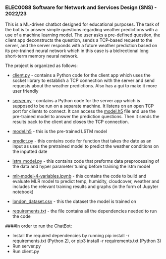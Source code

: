 ### ELEC0088 Software for Network and Services Design (SNS) - 2022/23
This is a ML-driven chatbot designed for educational purposes. The task of the bot is to answer simple questions regarding weather predictions with a use of a machine learning model. The user asks a pre-defined question, the client app deconstructs the question, sends a TCP-based request to the server, and the server responds with a future weather prediction based on its pre-trained neural network which in this case is a bidirectional long short-term memory neural network. 

The project is organized as follows:

- [client.py](client.py) - contains a Python code for the client app which uses the socket library to establish a TCP connection with the server and send requests about the weather predictions. Also has a gui to make it more user friendly

- [server.py](server.py) - contains a Python code for the server app which is supposed to be run on a separate machine. It listens on an open TCP port for clients to connect. It can access the [model.h5](model.h5) file and use the pre-trained model to answer the prediction questions. Then it sends the results back to the client and closes the TCP connection.

- [model.h5](model.h5) - this is the pre-trained LSTM model

- [predict.py](predict.py) - this contains code for  function that takes the date as an input as uses the pretrained model to predict the weather conditions on the inputted date

- [lstm_model.py](lstm_model.py) - this contains code that preforms data preprocessing of the data and hyper parameter tuning before training the lstm model

- [mlr-model-4-variables.ipynb](mlr-model-4-variables.ipynb) - this contains the code to build and evaluate MLR model to predict temp, humidity, cloudcover, weather and includes the relevant training results and graphs (in the form of Jupyter notebook)

- [london_dataset.csv](london_dataset.csv) - this the dataset the model is trained on

- [requirements.txt](requirements.txt) - the file contains all the dependencies needed to run the code

####In order to run the ChatBot:

- Install the required dependencies by running pip install -r requirements.txt (Python 2), or pip3 install -r requirements.txt (Python 3)
- Run server.py
- Run  client.py
